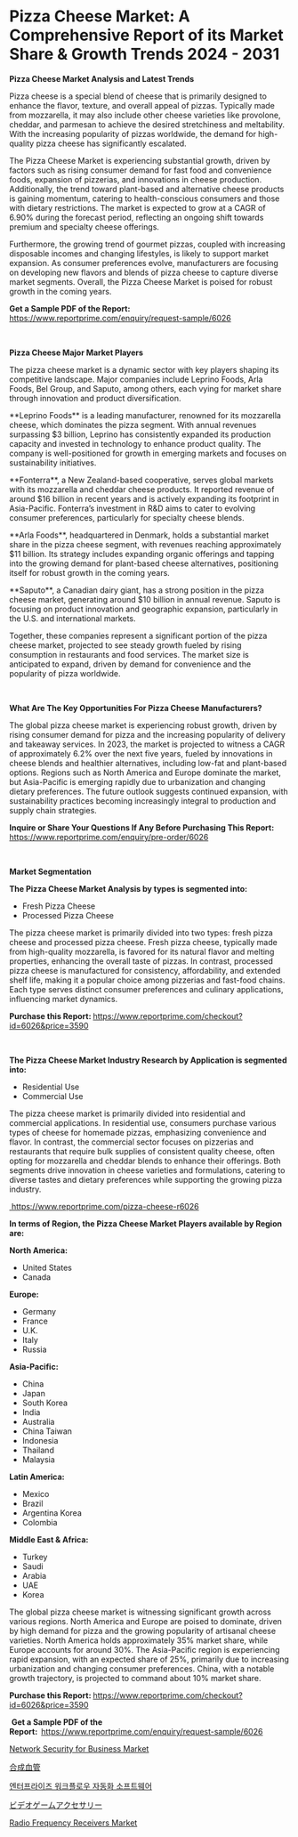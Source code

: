 <p><h1>Pizza Cheese Market: A Comprehensive Report of its Market Share & Growth Trends 2024 - 2031</h1></p><p><strong>Pizza Cheese Market Analysis and Latest Trends</strong></p>
<p><p>Pizza cheese is a special blend of cheese that is primarily designed to enhance the flavor, texture, and overall appeal of pizzas. Typically made from mozzarella, it may also include other cheese varieties like provolone, cheddar, and parmesan to achieve the desired stretchiness and meltability. With the increasing popularity of pizzas worldwide, the demand for high-quality pizza cheese has significantly escalated.</p><p>The Pizza Cheese Market is experiencing substantial growth, driven by factors such as rising consumer demand for fast food and convenience foods, expansion of pizzerias, and innovations in cheese production. Additionally, the trend toward plant-based and alternative cheese products is gaining momentum, catering to health-conscious consumers and those with dietary restrictions. The market is expected to grow at a CAGR of 6.90% during the forecast period, reflecting an ongoing shift towards premium and specialty cheese offerings.</p><p>Furthermore, the growing trend of gourmet pizzas, coupled with increasing disposable incomes and changing lifestyles, is likely to support market expansion. As consumer preferences evolve, manufacturers are focusing on developing new flavors and blends of pizza cheese to capture diverse market segments. Overall, the Pizza Cheese Market is poised for robust growth in the coming years.</p></p>
<p><strong>Get a Sample PDF of the Report:&nbsp;</strong> <a href="https://www.reportprime.com/enquiry/request-sample/6026">https://www.reportprime.com/enquiry/request-sample/6026</a></p>
<p>&nbsp;</p>
<p><strong>Pizza Cheese Major Market Players</strong></p>
<p><p>The pizza cheese market is a dynamic sector with key players shaping its competitive landscape. Major companies include Leprino Foods, Arla Foods, Bel Group, and Saputo, among others, each vying for market share through innovation and product diversification.</p><p>**Leprino Foods** is a leading manufacturer, renowned for its mozzarella cheese, which dominates the pizza segment. With annual revenues surpassing $3 billion, Leprino has consistently expanded its production capacity and invested in technology to enhance product quality. The company is well-positioned for growth in emerging markets and focuses on sustainability initiatives.</p><p>**Fonterra**, a New Zealand-based cooperative, serves global markets with its mozzarella and cheddar cheese products. It reported revenue of around $16 billion in recent years and is actively expanding its footprint in Asia-Pacific. Fonterra’s investment in R&D aims to cater to evolving consumer preferences, particularly for specialty cheese blends.</p><p>**Arla Foods**, headquartered in Denmark, holds a substantial market share in the pizza cheese segment, with revenues reaching approximately $11 billion. Its strategy includes expanding organic offerings and tapping into the growing demand for plant-based cheese alternatives, positioning itself for robust growth in the coming years.</p><p>**Saputo**, a Canadian dairy giant, has a strong position in the pizza cheese market, generating around $10 billion in annual revenue. Saputo is focusing on product innovation and geographic expansion, particularly in the U.S. and international markets.</p><p>Together, these companies represent a significant portion of the pizza cheese market, projected to see steady growth fueled by rising consumption in restaurants and food services. The market size is anticipated to expand, driven by demand for convenience and the popularity of pizza worldwide.</p></p>
<p>&nbsp;</p>
<p><strong>What Are The Key Opportunities For Pizza Cheese Manufacturers?</strong></p>
<p><p>The global pizza cheese market is experiencing robust growth, driven by rising consumer demand for pizza and the increasing popularity of delivery and takeaway services. In 2023, the market is projected to witness a CAGR of approximately 6.2% over the next five years, fueled by innovations in cheese blends and healthier alternatives, including low-fat and plant-based options. Regions such as North America and Europe dominate the market, but Asia-Pacific is emerging rapidly due to urbanization and changing dietary preferences. The future outlook suggests continued expansion, with sustainability practices becoming increasingly integral to production and supply chain strategies.</p></p>
<p><strong>Inquire or Share Your Questions If Any Before Purchasing This Report:</strong> <a href="https://www.reportprime.com/enquiry/pre-order/6026">https://www.reportprime.com/enquiry/pre-order/6026</a></p>
<p>&nbsp;</p>
<p><strong>Market Segmentation</strong></p>
<p><strong>The Pizza Cheese Market Analysis by types is segmented into:</strong></p>
<p><ul><li>Fresh Pizza Cheese</li><li>Processed Pizza Cheese</li></ul></p>
<p><p>The pizza cheese market is primarily divided into two types: fresh pizza cheese and processed pizza cheese. Fresh pizza cheese, typically made from high-quality mozzarella, is favored for its natural flavor and melting properties, enhancing the overall taste of pizzas. In contrast, processed pizza cheese is manufactured for consistency, affordability, and extended shelf life, making it a popular choice among pizzerias and fast-food chains. Each type serves distinct consumer preferences and culinary applications, influencing market dynamics.</p></p>
<p><strong>Purchase this Report:&nbsp;</strong><a href="https://www.reportprime.com/checkout?id=6026&price=3590">https://www.reportprime.com/checkout?id=6026&price=3590</a></p>
<p>&nbsp;</p>
<p><strong>The Pizza Cheese Market Industry Research by Application is segmented into:</strong></p>
<p><ul><li>Residential Use</li><li>Commercial Use</li></ul></p>
<p><p>The pizza cheese market is primarily divided into residential and commercial applications. In residential use, consumers purchase various types of cheese for homemade pizzas, emphasizing convenience and flavor. In contrast, the commercial sector focuses on pizzerias and restaurants that require bulk supplies of consistent quality cheese, often opting for mozzarella and cheddar blends to enhance their offerings. Both segments drive innovation in cheese varieties and formulations, catering to diverse tastes and dietary preferences while supporting the growing pizza industry.</p></p>
<p><a href="https://www.reportprime.com/pizza-cheese-r6026">&nbsp;https://www.reportprime.com/pizza-cheese-r6026</a></p>
<p><strong>In terms of Region, the Pizza Cheese Market Players available by Region are:</strong></p>
<p>
    <p> <strong> North America: </strong>
        <ul>
            <li>United States</li>
            <li>Canada</li>
        </ul>
        </p> 
    <p> <strong> Europe: </strong>
        <ul>
            <li>Germany</li>
            <li>France</li>
            <li>U.K.</li>
            <li>Italy</li>
            <li>Russia</li>
        </ul>
        </p> 
    <p> <strong> Asia-Pacific: </strong>
        <ul>
            <li>China</li>
            <li>Japan</li>
            <li>South Korea</li>
            <li>India</li>
            <li>Australia</li>
            <li>China Taiwan</li>
            <li>Indonesia</li>
            <li>Thailand</li>
            <li>Malaysia</li>
        </ul>
        </p> 
    <p> <strong> Latin America: </strong>
        <ul>
            <li>Mexico</li>
            <li>Brazil</li>
            <li>Argentina Korea</li>
            <li>Colombia</li>
        </ul>
        </p> 
    <p> <strong> Middle East & Africa: </strong>
        <ul>
            <li>Turkey</li>
            <li>Saudi</li>
            <li>Arabia</li>
            <li>UAE</li>
            <li>Korea</li>
        </ul>
    </p>
    </p>
<p><p>The global pizza cheese market is witnessing significant growth across various regions. North America and Europe are poised to dominate, driven by high demand for pizza and the growing popularity of artisanal cheese varieties. North America holds approximately 35% market share, while Europe accounts for around 30%. The Asia-Pacific region is experiencing rapid expansion, with an expected share of 25%, primarily due to increasing urbanization and changing consumer preferences. China, with a notable growth trajectory, is projected to command about 10% market share.</p></p>
<p><strong>Purchase this Report: </strong><a href="https://www.reportprime.com/checkout?id=6026&price=3590">https://www.reportprime.com/checkout?id=6026&price=3590</a></p>
<p>&nbsp;<strong>Get a Sample PDF of the Report:&nbsp;&nbsp;</strong><a href="https://www.reportprime.com/enquiry/request-sample/6026">https://www.reportprime.com/enquiry/request-sample/6026</a></p>
<p><strong></strong></p>
<p><p><a href="https://www.linkedin.com/pulse/network-security-business-market-strategic-insights-product-csb4f?trackingId=pQeqReOPQRC8Pj7dibM6ag%3D%3D">Network Security for Business Market</a></p><p><a href="https://medium.com/@olyy49keyt/%E5%90%88%E6%88%90%E8%A1%80%E7%AE%A1%E5%B8%82%E5%A0%B4%E8%A6%8F%E6%A8%A1-%E6%88%90%E9%95%B7%E3%83%88%E3%83%AC%E3%83%B3%E3%83%89-%E7%B5%B1%E8%A8%88%E3%81%8A%E3%82%88%E3%81%B3%E4%BA%88%E6%B8%AC-2024%E5%B9%B4-2031%E5%B9%B4-a2849f60a643">合成血管</a></p><p><a href="https://medium.com/@zlpjbqkb72/%EA%B8%B0%EC%97%85-%EC%9B%8C%ED%81%AC%ED%94%8C%EB%A1%9C%EC%9A%B0-%EC%9E%90%EB%8F%99%ED%99%94-%EC%86%8C%ED%94%84%ED%8A%B8%EC%9B%A8%EC%96%B4-%EC%8B%9C%EC%9E%A5-%EA%B7%9C%EB%AA%A8-%EC%84%B1%EC%9E%A5-%EB%B0%8F-%EC%8B%9C%EC%9E%A5-%EC%84%B8%EB%B6%84%ED%99%94-%EB%B0%8F-%EC%A7%80%EC%97%AD-%ED%86%B5%EC%B0%B0%EB%A0%A5%EC%97%90-%EB%94%B0%EB%A5%B8-%EC%82%B0%EC%97%85-%EB%B6%84%EC%84%9D%EA%B3%BC-2031%EB%85%84%EA%B9%8C%EC%A7%80%EC%9D%98-%EC%98%88%EC%B8%A1-bf8852bfc75d">엔터프라이즈 워크플로우 자동화 소프트웨어</a></p><p><a href="https://medium.com/@skylarreilly36/%E3%83%93%E3%83%87%E3%82%AA%E3%82%B2%E3%83%BC%E3%83%A0%E3%82%A2%E3%82%AF%E3%82%BB%E3%82%B5%E3%83%AA%E5%B8%82%E5%A0%B4%E5%88%86%E6%9E%90%E5%A0%B1%E5%91%8A%E6%9B%B8-%E5%9C%B0%E5%9F%9F%E5%88%A5-%E7%A8%AE%E9%A1%9E%E5%88%A5-%E3%82%B2%E3%83%BC%E3%83%A0%E3%82%B3%E3%83%B3%E3%83%88%E3%83%AD%E3%83%BC%E3%83%A9%E3%83%BC-%E3%83%A1%E3%83%A2%E3%83%AA%E3%83%A6%E3%83%8B%E3%83%83%E3%83%88-%E3%82%AA%E3%83%BC%E3%83%87%E3%82%A3%E3%82%AA-%E3%83%93%E3%83%87%E3%82%AA%E3%82%B1%E3%83%BC%E3%83%96%E3%83%AB-%E3%82%BD%E3%83%95%E3%83%88%E3%82%A6%E3%82%A7%E3%82%A2%E3%82%A2%E3%82%AF%E3%82%BB%E3%82%B5%E3%83%AA-%E3%81%9D%E3%81%AE%E4%BB%96-%E3%81%8A%E3%82%88%E3%81%B3%E7%94%A8%E9%80%94%E5%88%A5-%E3%82%AA%E3%83%B3%E3%83%A9%E3%82%A4%E3%83%B3%E8%B2%A9%E5%A3%B2-%E3%83%8F%E3%82%A4%E3%83%91%E3%83%BC%E3%83%9E%E3%83%BC%E3%82%B1%E3%83%83-51ed192b0a46">ビデオゲームアクセサリー</a></p><p><a href="https://medium.com/@rontaybrewer02024/radio-frequency-receivers-market-size-share-analysis-growth-trends-forecast-2024-2031-40332625e2b9">Radio Frequency Receivers Market</a></p></p>